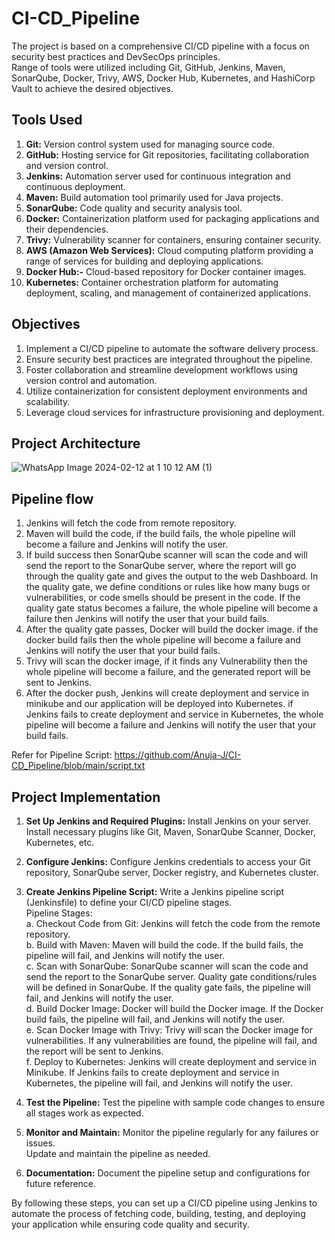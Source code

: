 # CI-CD_Pipeline
The project is based on a comprehensive CI/CD pipeline with a focus on security best practices and DevSecOps principles. <br>
Range of tools were utilized including Git, GitHub, Jenkins, Maven, SonarQube, Docker, Trivy, AWS, Docker Hub, Kubernetes, and HashiCorp Vault to achieve the desired objectives.<br>

## Tools Used
1. __Git:__ Version control system used for managing source code.<br>
2. __GitHub:__ Hosting service for Git repositories, facilitating collaboration and version control.<br>
3. __Jenkins:__ Automation server used for continuous integration and continuous deployment.<br>
4. __Maven:__ Build automation tool primarily used for Java projects.<br>
5. __SonarQube:__ Code quality and security analysis tool.<br>
6. __Docker:__ Containerization platform used for packaging applications and their dependencies.<br>
7. __Trivy:__ Vulnerability scanner for containers, ensuring container security.<br>
8. __AWS (Amazon Web Services):__ Cloud computing platform providing a range of services for building and deploying applications.<br>
9. __Docker Hub:-__ Cloud-based repository for Docker container images.<br>
10. __Kubernetes:__ Container orchestration platform for automating deployment, scaling, and management of containerized applications.<br>

## Objectives
1. Implement a CI/CD pipeline to automate the software delivery process.<br>
2. Ensure security best practices are integrated throughout the pipeline.<br>
3. Foster collaboration and streamline development workflows using version control and automation.<br>
4. Utilize containerization for consistent deployment environments and scalability.<br>
5. Leverage cloud services for infrastructure provisioning and deployment.<br>

## Project Architecture
![WhatsApp Image 2024-02-12 at 1 10 12 AM (1)](https://github.com/Anuja-J/CI-CD_Pipeline/assets/86790119/d4d69b73-0d46-4899-8015-8d4306d24e90)

## Pipeline flow
1. Jenkins will fetch the code from remote repository.<br>
2. Maven will build the code, if the build fails, the whole pipeline will become a failure and Jenkins will notify the user.<br>
3. If build success then SonarQube scanner will scan the code and will send the report to the SonarQube server, where the report will go through the quality gate and gives the output to the web Dashboard. In the quality gate, we define conditions or rules like how many bugs or vulnerabilities, or code smells should be present in the code. If the quality gate status becomes a failure, the whole pipeline will become a failure then Jenkins will notify the user that your build fails.<br>
4. After the quality gate passes, Docker will build the docker image. if the docker build fails then the whole pipeline will become a failure and Jenkins will notify the user that your build fails.<br>
5. Trivy will scan the docker image, if it finds any Vulnerability then the whole pipeline will become a failure, and the generated report will be sent to Jenkins.<br>
6. After the docker push, Jenkins will create deployment and service in minikube and our application will be deployed into Kubernetes. if Jenkins fails to create deployment and service in Kubernetes, the whole pipeline will become a failure and Jenkins will notify the user that your build fails.<br>

Refer for Pipeline Script: https://github.com/Anuja-J/CI-CD_Pipeline/blob/main/script.txt


## Project Implementation

1. __Set Up Jenkins and Required Plugins:__
Install Jenkins on your server.<br>
Install necessary plugins like Git, Maven, SonarQube Scanner, Docker, Kubernetes, etc.<br>

2. __Configure Jenkins:__
Configure Jenkins credentials to access your Git repository, SonarQube server, Docker registry, and Kubernetes cluster.<br>

3. __Create Jenkins Pipeline Script:__
Write a Jenkins pipeline script (Jenkinsfile) to define your CI/CD pipeline stages.<br>
Pipeline Stages:<br>
a. Checkout Code from Git: Jenkins will fetch the code from the remote repository.<br>
b. Build with Maven: Maven will build the code. If the build fails, the pipeline will fail, and Jenkins will notify the user.<br>
c. Scan with SonarQube: SonarQube scanner will scan the code and send the report to the SonarQube server. Quality gate conditions/rules will be defined in SonarQube. If the quality gate fails, the pipeline will fail, and Jenkins will notify the user.<br>
d. Build Docker Image: Docker will build the Docker image. If the Docker build fails, the pipeline will fail, and Jenkins will notify the user.<br>
e. Scan Docker Image with Trivy: Trivy will scan the Docker image for vulnerabilities. If any vulnerabilities are found, the pipeline will fail, and the report will be sent to Jenkins.<br>
f. Deploy to Kubernetes: Jenkins will create deployment and service in Minikube. If Jenkins fails to create deployment and service in Kubernetes, the pipeline will fail, and Jenkins will notify the user.<br>

4. __Test the Pipeline:__
Test the pipeline with sample code changes to ensure all stages work as expected.<br>


5. __Monitor and Maintain:__
Monitor the pipeline regularly for any failures or issues.<br>
Update and maintain the pipeline as needed.<br>

6. __Documentation:__
Document the pipeline setup and configurations for future reference.<br>

By following these steps, you can set up a CI/CD pipeline using Jenkins to automate the process of fetching code, building, testing, and deploying your application while ensuring code quality and security.










